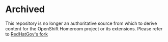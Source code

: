 # Archived

This repository is no longer an authoritative source from which to derive content for the OpenShift Homeroom project or its extensions. Please refer to [RedHatGov's fork](https://github.com/RedHatGov/workshop-terminal)

